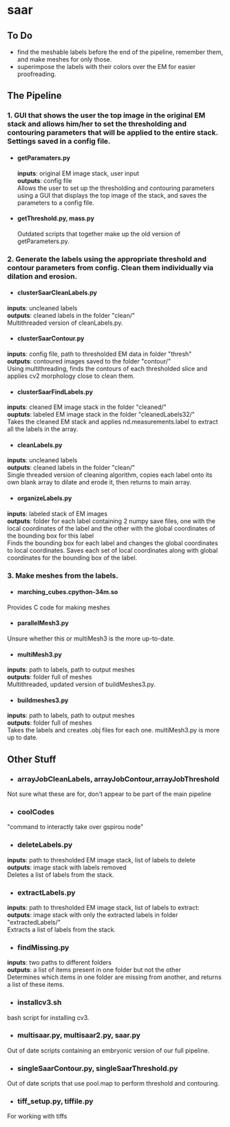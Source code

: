 # saar

## To Do
- find the meshable labels before the end of the pipeline, remember them, and make meshes for only those.
- superimpose the labels with their colors over the EM for easier proofreading.

## The Pipeline

### 1. GUI that shows the user the top image in the original EM stack and allows him/her to set the thresholding and contouring parameters that will be applied to the entire stack. Settings saved in a config file.

- #### getParamaters.py
  **inputs**: original EM image stack, user input  
  **outputs**: config file  
  Allows the user to set up the thresholding and contouring parameters using a GUI that displays the top image of the stack, and saves the parameters to a config file.

- #### getThreshold.py, mass.py
  Outdated scripts that together make up the old version of getParameters.py.

### 2. Generate the labels using the appropriate threshold and contour parameters from config. Clean them individually via dilation and erosion.

- #### clusterSaarCleanLabels.py
 **inputs**: uncleaned labels  
 **outputs**: cleaned labels in the folder "clean/"  
 Multithreaded version of cleanLabels.py.

- #### clusterSaarContour.py
 **inputs**: config file, path to thresholded EM data in folder "thresh"  
 **outputs**: contoured images saved to the folder "contour/"  
 Using multithreading, finds the contours of each thresholded slice and applies cv2 morphology close to clean them.
 
- #### clusterSaarFindLabels.py
 **inputs**: cleaned EM image stack in the folder "cleaned/"  
 **ouptuts**: labeled EM image stack in the folder "cleanedLabels32/"  
 Takes the cleaned EM stack and applies nd.measurements.label to extract all the labels in the array.

- #### cleanLabels.py
 **inputs**: uncleaned labels  
 **outputs**: cleaned labels in the folder "clean/"  
 Single threaded version of cleaning algorithm, copies each label onto its own blank array to dilate and erode it, then returns to main array.

- #### organizeLabels.py
 **inputs**: labeled stack of EM images  
 **outputs**: folder for each label containing 2 numpy save files, one with the local coordinates of the label and the other with the global coordinates of the bounding box for this label  
 Finds the bounding box for each label and changes the global coordinates to local coordinates. Saves each set of local coordinates along with global coordinates for the bounding box of the label.

### 3. Make meshes from the labels.

- #### marching_cubes.cpython-34m.so
 Provides C code for making meshes

- #### parallelMesh3.py
 Unsure whether this or multiMesh3 is the more up-to-date.

- #### multiMesh3.py
 **inputs**: path to labels, path to output meshes  
 **outputs**: folder full of meshes  
 Multithreaded, updated version of buildMeshes3.py.
 
- #### buildmeshes3.py
 **inputs**: path to labels, path to output meshes  
 **outputs**: folder full of meshes  
 Takes the labels and creates .obj files for each one. multiMesh3.py is more up to date.

## Other Stuff

- ### arrayJobCleanLabels, arrayJobContour,arrayJobThreshold
 Not sure what these are for, don't appear to be part of the main pipeline

- ### coolCodes
 "command to interactly take over gspirou node"

- ### deleteLabels.py
 **inputs**: path to thresholded EM image stack, list of labels to delete  
 **outputs**: image stack with labels removed  
 Deletes a list of labels from the stack.

- ### extractLabels.py
 **inputs**: path to thresholded EM image stack, list of labels to extract:  
 **outputs**: image stack with only the extracted labels in folder "extractedLabels/"  
 Extracts a list of labels from the stack.

- ### findMissing.py
 **inputs**: two paths to different folders  
 **outputs**: a list of items present in one folder but not the other  
 Determines which items in one folder are missing from another, and returns a list of these items.

- ### installcv3.sh
 bash script for installing cv3.

- ### multisaar.py, multisaar2.py, saar.py
 Out of date scripts containing an embryonic version of our full pipeline.

- ### singleSaarContour.py, singleSaarThreshold.py
 Out of date scripts that use pool.map to perform threshold and contouring.

- ### tiff_setup.py, tiffile.py
 For working with tiffs
